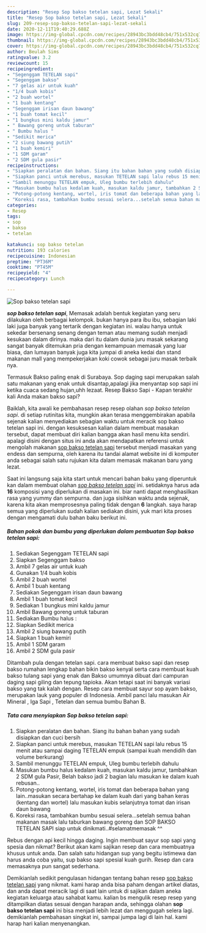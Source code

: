 ```yaml
---
description: "Resep Sop bakso tetelan sapi, Lezat Sekali"
title: "Resep Sop bakso tetelan sapi, Lezat Sekali"
slug: 209-resep-sop-bakso-tetelan-sapi-lezat-sekali
date: 2020-12-11T19:40:29.688Z
image: https://img-global.cpcdn.com/recipes/28943bc3bdd48cb4/751x532cq70/sop-bakso-tetelan-sapi-foto-resep-utama.jpg
thumbnail: https://img-global.cpcdn.com/recipes/28943bc3bdd48cb4/751x532cq70/sop-bakso-tetelan-sapi-foto-resep-utama.jpg
cover: https://img-global.cpcdn.com/recipes/28943bc3bdd48cb4/751x532cq70/sop-bakso-tetelan-sapi-foto-resep-utama.jpg
author: Beulah Sims
ratingvalue: 3.2
reviewcount: 15
recipeingredient:
- "Segenggam TETELAN sapi"
- "Segenggam bakso"
- "7 gelas air untuk kuah"
- "1/4 buah kobis"
- "2 buah wortel"
- "1 buah kentang"
- "Segenggam irisan daun bawang"
- "1 buah tomat kecil"
- "1 bungkus mini kaldu jamur"
- " Bawang goreng untuk taburan"
- " Bumbu halus "
- "Sedikit merica"
- "2 siung bawang putih"
- "1 buah kemiri"
- "1 SDM garam"
- "2 SDM gula pasir"
recipeinstructions:
- "Siapkan peralatan dan bahan. Siang itu bahan bahan yang sudah disiapkan dan cuci bersih"
- "Siapkan panci untuk merebus, masukan TETELAN sapi lalu rebus 15 menit atau sampai daging TETELAN empuk (sampai kuah mendidih dan volume berkurang)"
- "Sambil menunggu TETELAN empuk, Uleg bumbu terlebih dahulu"
- "Masukan bumbu halus kedalam kuah, masukan kaldu jamur, tambahkan 2 SDM gula Pasir, Belah bakso jadi 2 bagian lalu masukan ke dalam kuah rebusan.."
- "Potong-potong kentang, wortel, iris tomat dan beberapa bahan yang lain..masukan secara bertahap ke dalam kuah dari yang bahan keras (kentang dan wortel) lalu masukan kubis selanjutnya tomat dan irisan daun bawang"
- "Koreksi rasa, tambahkan bumbu sesuai selera...setelah semua bahan makanan masak lalu taburkan bawang goreng dan SOP BAKSO TETELAN SAPI siap untuk dinikmati..#selamatmemasak ^^"
categories:
- Resep
tags:
- sop
- bakso
- tetelan

katakunci: sop bakso tetelan 
nutrition: 193 calories
recipecuisine: Indonesian
preptime: "PT36M"
cooktime: "PT45M"
recipeyield: "4"
recipecategory: Lunch

---
```



![Sop bakso tetelan sapi](https://img-global.cpcdn.com/recipes/28943bc3bdd48cb4/751x532cq70/sop-bakso-tetelan-sapi-foto-resep-utama.jpg)

<b><i>sop bakso tetelan sapi</i></b>, Memasak adalah bentuk kegiatan yang seru dilakukan oleh berbagai kelompok. bukan hanya para ibu ibu, sebagian laki laki juga banyak yang tertarik dengan kegiatan ini. walau hanya untuk sekedar bersenang senang dengan teman atau memang sudah menjadi kesukaan dalam dirinya. maka dari itu dalam dunia juru masak sekarang sangat banyak ditemukan pria dengan kemampuan memasak yang luar biasa, dan lumayan banyak juga kita jumpai di aneka kedai dan stand makanan mall yang mempekerjakan koki cowok sebagai juru masak terbaik nya.

Termasuk Bakso paling enak di Surabaya. Sop daging sapi merupakan salah satu makanan yang enak untuk disantap,apalagi jika menyantap sop sapi ini ketika cuaca sedang hujan,uhh lezaat. Resep Bakso Sapi - Kapan terakhir kali Anda makan bakso sapi?

Baiklah, kita awali ke pembahasan resep resep olahan <i>sop bakso tetelan sapi</i>. di setiap rutinitas kita, mungkin akan terasa menggembirakan apabila sejenak kalian menyediakan sebagian waktu untuk meracik sop bakso tetelan sapi ini. dengan kesuksesan kalian dalam membuat masakan tersebut, dapat membuat diri kalian bangga akan hasil menu kita sendiri. apalagi disini dengan situs ini anda akan mendapatkan referensi untuk mengolah makanan <u>sop bakso tetelan sapi</u> tersebut menjadi masakan yang endess dan sempurna, oleh karena itu tandai alamat website ini di komputer anda sebagai salah satu rujukan kita dalam memasak makanan baru yang lezat.


Saat ini langsung saja kita start untuk mencari bahan baku yang diperuntuk kan dalam membuat olahan <u><i>sop bakso tetelan sapi</i></u> ini. setidaknya harus ada <b>16</b> komposisi yang diperlukan di masakan ini. biar nanti dapat menghasilkan rasa yang yummy dan sempurna. dan juga sisihkan waktu anda sejenak, karena kita akan memprosesnya paling tidak dengan <b>6</b> langkah. saya harap semua yang diperlukan sudah kalian sediakan disini, yuk mari kita proses dengan mengamati dulu bahan baku berikut ini.

<!--inarticleads1-->

##### Bahan pokok dan bumbu yang diperlukan dalam pembuatan Sop bakso tetelan sapi:

1. Sediakan Segenggam TETELAN sapi
1. Siapkan Segenggam bakso
1. Ambil 7 gelas air untuk kuah
1. Gunakan 1/4 buah kobis
1. Ambil 2 buah wortel
1. Ambil 1 buah kentang
1. Sediakan Segenggam irisan daun bawang
1. Ambil 1 buah tomat kecil
1. Sediakan 1 bungkus mini kaldu jamur
1. Ambil  Bawang goreng untuk taburan
1. Sediakan  Bumbu halus :
1. Siapkan Sedikit merica
1. Ambil 2 siung bawang putih
1. Siapkan 1 buah kemiri
1. Ambil 1 SDM garam
1. Ambil 2 SDM gula pasir


Ditambah pula dengan tetelan sapi. cara membuat bakso sapi dan resep bakso rumahan lengkap bahan bikin bakso kenyal serta cara membuat kuah bakso tulang sapi yang enak dan Bakso umumnya dibuat dari campuran daging sapi giling dan tepung tapioka. Akan tetapi saat ini banyak variasi bakso yang tak kalah dengan. Resep cara membuat sayur sop ayam bakso, merupakan lauk yang populer di Indonesia. Ambil panci lalu masukan Air Mineral , Iga Sapi , Tetelan dan semua bumbu Bahan B. 

<!--inarticleads2-->

##### Tata cara menyiapkan Sop bakso tetelan sapi:

1. Siapkan peralatan dan bahan. Siang itu bahan bahan yang sudah disiapkan dan cuci bersih
1. Siapkan panci untuk merebus, masukan TETELAN sapi lalu rebus 15 menit atau sampai daging TETELAN empuk (sampai kuah mendidih dan volume berkurang)
1. Sambil menunggu TETELAN empuk, Uleg bumbu terlebih dahulu
1. Masukan bumbu halus kedalam kuah, masukan kaldu jamur, tambahkan 2 SDM gula Pasir, Belah bakso jadi 2 bagian lalu masukan ke dalam kuah rebusan..
1. Potong-potong kentang, wortel, iris tomat dan beberapa bahan yang lain..masukan secara bertahap ke dalam kuah dari yang bahan keras (kentang dan wortel) lalu masukan kubis selanjutnya tomat dan irisan daun bawang
1. Koreksi rasa, tambahkan bumbu sesuai selera...setelah semua bahan makanan masak lalu taburkan bawang goreng dan SOP BAKSO TETELAN SAPI siap untuk dinikmati..#selamatmemasak ^^


Rebus dengan api kecil hingga daging. Ingin membuat sayur sop sapi yang spesia dan nikmat? Berikut akan kami sajikan resep dan cara membuatnya khusus untuk anda. Dan salah satu hidangan sup yang begitu istimewa dan harus anda coba yaitu, sup bakso sapi spesial kuah gurih. Resep dan cara memasaknya pun sangat sederhana. 

Demikianlah sedikit pengulasan hidangan tentang bahan resep <u>sop bakso tetelan sapi</u> yang nikmat. kami harap anda bisa paham dengan artikel diatas, dan anda dapat meracik lagi di saat lain untuk di sajikan dalam aneka kegiatan keluarga atau sahabat kamu. kalian bs mengulik resep resep yang ditampilkan diatas sesuai dengan harapan anda, sehingga olahan <b>sop bakso tetelan sapi</b> ini bisa menjadi lebih lezat dan menggugah selera lagi. demikianlah pembahasan singkat ini, sampai jumpa lagi di lain hal. kami harap hari kalian menyenangkan.
